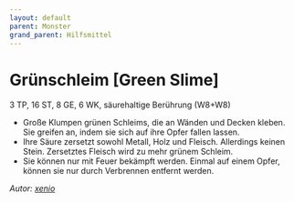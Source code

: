 ```yaml
---
layout: default
parent: Monster
grand_parent: Hilfsmittel
---
```


# Grünschleim [Green Slime]
3 TP, 16 ST, 8 GE, 6 WK, säurehaltige Berührung (W8+W8)
- Große Klumpen grünen Schleims, die an Wänden und Decken kleben. Sie greifen an, indem sie sich auf ihre Opfer fallen lassen.
- Ihre Säure zersetzt sowohl Metall, Holz und Fleisch. Allerdings keinen Stein. Zersetztes Fleisch wird zu mehr grünem Schleim.
- Sie können nur mit Feuer bekämpft werden. Einmal auf einem Opfer, können sie nur durch Verbrennen entfernt werden.

*Autor: [xenio](https://xenioinabottle.blogspot.com)*
